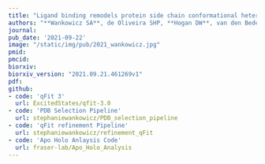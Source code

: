 ```yaml
---
title: "Ligand binding remodels protein side chain conformational heterogeneity."
authors: "**Wankowicz SA**, de Oliveira SHP, **Hogan DW**, van den Bedem H., **Fraser JS**."
journal:
pub_date: '2021-09-22'
image: "/static/img/pub/2021_wankowicz.jpg"
pmid:
pmcid:
biorxiv:
biorxiv_version: "2021.09.21.461269v1"
pdf:
github:
- code: 'qFit 3'
  url: ExcitedStates/qfit-3.0
- code: 'PDB Selection Pipeline'
  url: stephaniewankowicz/PDB_selection_pipeline  
- code: 'qFit refinement Pipeline'
  url: stephaniewankowicz/refinement_qFit
- code: 'Apo Holo Anlaysis Code'
  url: fraser-lab/Apo_Holo_Analysis
---
```

